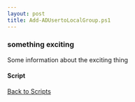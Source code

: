 ```yaml
---
layout: post
title: Add-ADUsertoLocalGroup.ps1
---
```


### something exciting

Some information about the exciting thing

#### Script

<script src="https://gist-it.appspot.com/github.com/BanterBoy/scripts-blog/blob/master/PowerShell/functions/activeDirectory/Add-ADUsertoLocalGroup.ps1"></script>

<a href="/menu/_pages/functions.html">Back to Scripts</a>
